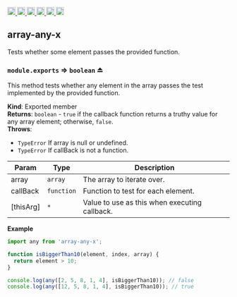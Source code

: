 <a
  href="https://travis-ci.org/Xotic750/array-any-x"
  title="Travis status">
<img
  src="https://travis-ci.org/Xotic750/array-any-x.svg?branch=master"
  alt="Travis status" height="18">
</a>
<a
  href="https://david-dm.org/Xotic750/array-any-x"
  title="Dependency status">
<img src="https://david-dm.org/Xotic750/array-any-x/status.svg"
  alt="Dependency status" height="18"/>
</a>
<a
  href="https://david-dm.org/Xotic750/array-any-x?type=dev"
  title="devDependency status">
<img src="https://david-dm.org/Xotic750/array-any-x/dev-status.svg"
  alt="devDependency status" height="18"/>
</a>
<a
  href="https://badge.fury.io/js/array-any-x"
  title="npm version">
<img src="https://badge.fury.io/js/array-any-x.svg"
  alt="npm version" height="18">
</a>
<a
  href="https://www.jsdelivr.com/package/npm/array-any-x"
  title="jsDelivr hits">
<img src="https://data.jsdelivr.com/v1/package/npm/array-any-x/badge?style=rounded"
  alt="jsDelivr hits" height="18">
</a>
<a
  href="https://bettercodehub.com/results/Xotic750/array-any-x"
  title="bettercodehub score">
<img src="https://bettercodehub.com/edge/badge/Xotic750/array-any-x?branch=master"
  alt="bettercodehub score" height="18">
</a>

<a name="module_array-any-x"></a>

## array-any-x

Tests whether some element passes the provided function.

<a name="exp_module_array-any-x--module.exports"></a>

### `module.exports` ⇒ <code>boolean</code> ⏏

This method tests whether any element in the array passes the test
implemented by the provided function.

**Kind**: Exported member  
**Returns**: <code>boolean</code> - `true` if the callback function returns a truthy value for
any array element; otherwise, `false`.  
**Throws**:

- <code>TypeError</code> If array is null or undefined.
- <code>TypeError</code> If callBack is not a function.

| Param     | Type                  | Description                                   |
| --------- | --------------------- | --------------------------------------------- |
| array     | <code>array</code>    | The array to iterate over.                    |
| callBack  | <code>function</code> | Function to test for each element.            |
| [thisArg] | <code>\*</code>       | Value to use as this when executing callback. |

**Example**

```js
import any from 'array-any-x';

function isBiggerThan10(element, index, array) {
  return element > 10;
}

console.log(any([2, 5, 8, 1, 4], isBiggerThan10)); // false
console.log(any([12, 5, 8, 1, 4], isBiggerThan10)); // true
```
